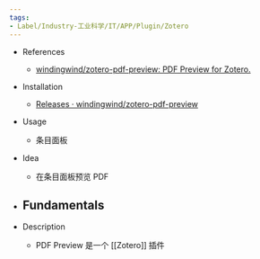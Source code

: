 ```yaml
---
tags:
- Label/Industry-工业科学/IT/APP/Plugin/Zotero
---
```


- References
    - [windingwind/zotero-pdf-preview: PDF Preview for Zotero.](https://github.com/windingwind/zotero-pdf-preview)

- Installation
    - [Releases · windingwind/zotero-pdf-preview](https://github.com/windingwind/zotero-pdf-preview/releases)

- Usage
    - 条目面板

- Idea
    - 在条目面板预览 PDF

- Fundamentals
    - 

- Description
    - PDF Preview 是一个 [[Zotero]] 插件
